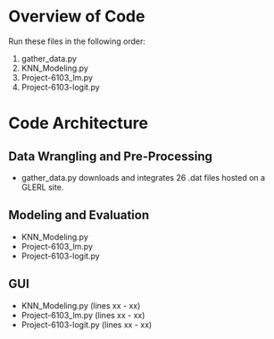 # Overview of Code

Run these files in the following order:

1. gather_data.py
2. KNN_Modeling.py
3. Project-6103_lm.py
4. Project-6103-logit.py

# Code Architecture 

## Data Wrangling and Pre-Processing

- gather_data.py downloads and integrates 26 .dat files hosted on a GLERL site. 

## Modeling and Evaluation

- KNN_Modeling.py
- Project-6103_lm.py
- Project-6103-logit.py

## GUI

- KNN_Modeling.py (lines xx - xx)
- Project-6103_lm.py (lines xx - xx)
- Project-6103-logit.py (lines xx - xx)
